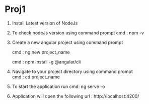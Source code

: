 # Proj1

1. Install Latest version of NodeJs
2. To check nodeJs version using command prompt 
   cmd : npm -v

3. Create a new angular project using command prompt         
   
    cmd : ng new project_name
  
    cmd : npm install -g @angular/cli
  
4. Navigate to your project directory using command prompt   
   cmd : cd project_name
   
5. To start the application run cmd: ng serve -o
6. Application will open the following url :  http://localhost:4200/
